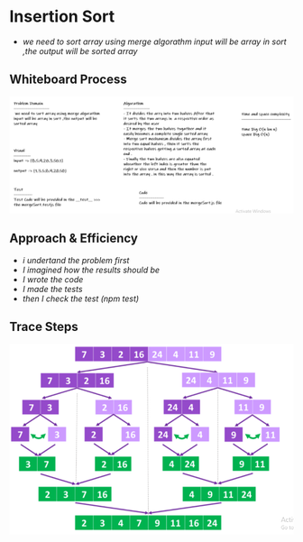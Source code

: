 # Insertion Sort

* *we need to sort array using merge algorathm input will be array in sort ,the output will be sorted array*

## Whiteboard Process

![mergeSort](../images/mergeSort.PNG)

## Approach & Efficiency

* *i undertand the problem first*
* *I imagined how the results should be*
* *I wrote the code*
* *I made the tests*
* *then I check the test (npm test)*

## Trace Steps

![mergeSort](../images/Code27-Steps.PNG)
